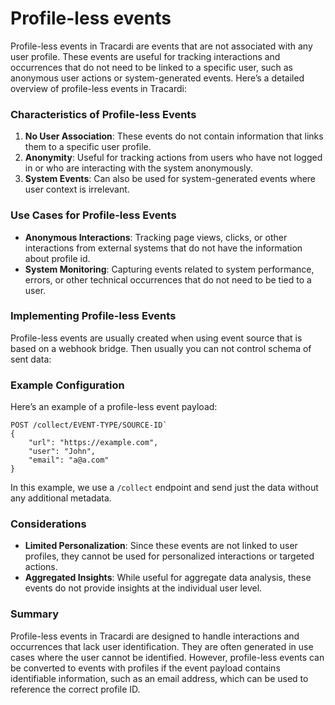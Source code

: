# Profile-less events

Profile-less events in Tracardi are events that are not associated with any user profile. These events are useful for
tracking interactions and occurrences that do not need to be linked to a specific user, such as anonymous user actions
or system-generated events. Here’s a detailed overview of profile-less events in Tracardi:

### Characteristics of Profile-less Events

1. **No User Association**: These events do not contain information that links them to a specific user profile.
2. **Anonymity**: Useful for tracking actions from users who have not logged in or who are interacting with the system
   anonymously.
3. **System Events**: Can also be used for system-generated events where user context is irrelevant.

### Use Cases for Profile-less Events

- **Anonymous Interactions**: Tracking page views, clicks, or other interactions from external systems that do not have
  the information about profile id.
- **System Monitoring**: Capturing events related to system performance, errors, or other technical occurrences that do
  not need to be tied to a user.

### Implementing Profile-less Events

Profile-less events are usually created when using event source that is based on a webhook bridge. Then usually you can not control schema of sent data:

### Example Configuration

Here’s an example of a profile-less event payload:

``` title="Example of profile-less data"
POST /collect/EVENT-TYPE/SOURCE-ID`
{
    "url": "https://example.com",
    "user": "John",
    "email": "a@a.com"
}
```

In this example, we use a `/collect` endpoint and send just the data without any additional metadata.

### Considerations

- **Limited Personalization**: Since these events are not linked to user profiles, they cannot be used for personalized
  interactions or targeted actions.
- **Aggregated Insights**: While useful for aggregate data analysis, these events do not provide insights at the
  individual user level.

### Summary

Profile-less events in Tracardi are designed to handle interactions and occurrences that lack user identification. They
are often generated in use cases where the user cannot be identified. However, profile-less events can be converted to
events with profiles if the event payload contains identifiable information, such as an email address, which can be used
to reference the correct profile ID.